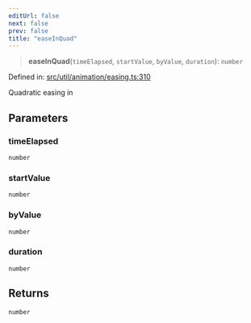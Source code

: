 ```yaml
---
editUrl: false
next: false
prev: false
title: "easeInQuad"
---
```


> **easeInQuad**(`timeElapsed`, `startValue`, `byValue`, `duration`): `number`

Defined in: [src/util/animation/easing.ts:310](https://github.com/fabricjs/fabric.js/blob/8748628df7e9de00ba77413bfc3ad9e9fe9d4f30/src/util/animation/easing.ts#L310)

Quadratic easing in

## Parameters

### timeElapsed

`number`

### startValue

`number`

### byValue

`number`

### duration

`number`

## Returns

`number`
